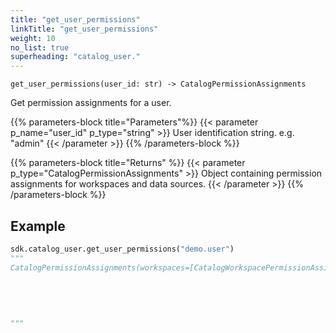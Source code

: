 ```yaml
---
title: "get_user_permissions"
linkTitle: "get_user_permissions"
weight: 10
no_list: true
superheading: "catalog_user."
---
```




``get_user_permissions(user_id: str) -> CatalogPermissionAssignments``

Get permission assignments for a user.

{{% parameters-block title="Parameters"%}}
{{< parameter p_name="user_id" p_type="string" >}}
User identification string. e.g. "admin"
{{< /parameter >}}
{{% /parameters-block %}}

{{% parameters-block title="Returns" %}}
{{< parameter p_type="CatalogPermissionAssignments" >}}
Object containing permission assignments for workspaces and data sources.
{{< /parameter >}}
{{% /parameters-block %}}

## Example

```python
sdk.catalog_user.get_user_permissions("demo.user")
"""
CatalogPermissionAssignments(workspaces=[CatalogWorkspacePermissionAssignment(id='demo_west',
                                                                              permissions=['VIEW', 'CREATE_AUTOMATION',
                                                                                           'EXPORT_PDF',
                                                                                           'CREATE_FILTER_VIEW'],
                                                                              hierarchy_permissions=[],
                                                                              name='Demo West')], data_sources=[])
"""
```
